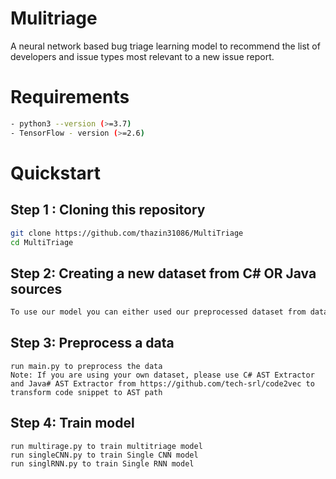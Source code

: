 
# Mulitriage 

A neural network based bug triage learning model to recommend the list of developers and issue types most relevant to a new issue report.

# Requirements  
```sh
- python3 --version (>=3.7)
- TensorFlow - version (>=2.6)
```

# Quickstart

## Step 1 : Cloning this repository

```sh
git clone https://github.com/thazin31086/MultiTriage
cd MultiTriage
```

## Step 2: Creating a new dataset from C# OR Java sources
```sh
To use our model you can either used our preprocessed dataset from data folder, or download a new dataset of your own.
```

## Step 3: Preprocess a data
```
run main.py to preprocess the data 
Note: If you are using your own dataset, please use C# AST Extractor and Java# AST Extractor from https://github.com/tech-srl/code2vec to transform code snippet to AST path
```

## Step 4: Train model
```
run multirage.py to train multitriage model 
run singleCNN.py to train Single CNN model 
run singlRNN.py to train Single RNN model
```
